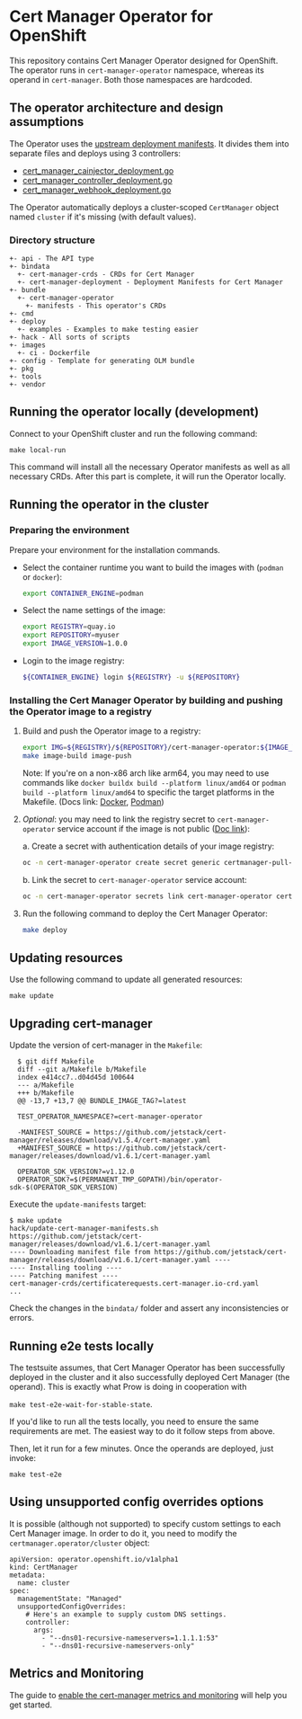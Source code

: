 # Cert Manager Operator for OpenShift

This repository contains Cert Manager Operator designed for OpenShift. The operator runs in `cert-manager-operator` namespace, whereas its operand in `cert-manager`. Both those namespaces are hardcoded.

## The operator architecture and design assumptions

The Operator uses the [upstream deployment manifests](https://github.com/jetstack/cert-manager/releases/download/v1.13.5/cert-manager.yaml). It divides them into separate files and deploys using 3 controllers:
- [cert_manager_cainjector_deployment.go](pkg/controller/deployment/cert_manager_cainjector_deployment.go)
- [cert_manager_controller_deployment.go](pkg/controller/deployment/cert_manager_controller_deployment.go)
- [cert_manager_webhook_deployment.go](pkg/controller/deployment/cert_manager_webhook_deployment.go)

The Operator automatically deploys a cluster-scoped `CertManager` object named `cluster` if it's missing (with default values).

### Directory structure

```
+- api - The API type
+- bindata
  +- cert-manager-crds - CRDs for Cert Manager
  +- cert-manager-deployment - Deployment Manifests for Cert Manager
+- bundle
  +- cert-manager-operator
    +- manifests - This operator's CRDs
+- cmd
+- deploy
  +- examples - Examples to make testing easier
+- hack - All sorts of scripts
+- images
  +- ci - Dockerfile
+- config - Template for generating OLM bundle
+- pkg
+- tools
+- vendor
```

## Running the operator locally (development)

Connect to your OpenShift cluster and run the following command:

    make local-run

This command will install all the necessary Operator manifests as well as all necessary CRDs. After this part is complete, it will run the Operator locally.

## Running the operator in the cluster

### Preparing the environment
Prepare your environment for the installation commands.

- Select the container runtime you want to build the images with (`podman` or `docker`):
    ```sh
    export CONTAINER_ENGINE=podman
    ```
- Select the name settings of the image:
    ```sh
    export REGISTRY=quay.io
    export REPOSITORY=myuser
    export IMAGE_VERSION=1.0.0
    ```
- Login to the image registry:
    ```sh
    ${CONTAINER_ENGINE} login ${REGISTRY} -u ${REPOSITORY}
    ```

### Installing the Cert Manager Operator by building and pushing the Operator image to a registry
1. Build and push the Operator image to a registry:
   ```sh
   export IMG=${REGISTRY}/${REPOSITORY}/cert-manager-operator:${IMAGE_VERSION}
   make image-build image-push
   ```

   Note: If you're on a non-x86 arch like arm64, you may need to use commands like `docker buildx build --platform linux/amd64` or `podman build --platform linux/amd64` to specific the target platforms in the Makefile. (Docs link: [Docker](https://docs.docker.com/engine/reference/commandline/buildx_build/#platform), [Podman](https://docs.podman.io/en/stable/markdown/podman-build.1.html#platform-os-arch-variant))

2. _Optional_: you may need to link the registry secret to `cert-manager-operator` service account if the image is not public ([Doc link](https://docs.openshift.com/container-platform/4.10/openshift_images/managing_images/using-image-pull-secrets.html#images-allow-pods-to-reference-images-from-secure-registries_using-image-pull-secrets)):

    a. Create a secret with authentication details of your image registry:
    ```sh
    oc -n cert-manager-operator create secret generic certmanager-pull-secret  --type=kubernetes.io/dockercfg  --from-file=.dockercfg=${XDG_RUNTIME_DIR}/containers/auth.json
    ```
    b. Link the secret to `cert-manager-operator` service account:
    ```sh
    oc -n cert-manager-operator secrets link cert-manager-operator certmanager-pull-secret --for=pull
    ````

3. Run the following command to deploy the Cert Manager Operator:
    ```sh
    make deploy
    ```

## Updating resources

Use the following command to update all generated resources:

    make update

## Upgrading cert-manager

Update the version of cert-manager in the `Makefile`:

```shell
  $ git diff Makefile
  diff --git a/Makefile b/Makefile
  index e414cc7..d04d45d 100644
  --- a/Makefile
  +++ b/Makefile
  @@ -13,7 +13,7 @@ BUNDLE_IMAGE_TAG?=latest
  
  TEST_OPERATOR_NAMESPACE?=cert-manager-operator
  
  -MANIFEST_SOURCE = https://github.com/jetstack/cert-manager/releases/download/v1.5.4/cert-manager.yaml
  +MANIFEST_SOURCE = https://github.com/jetstack/cert-manager/releases/download/v1.6.1/cert-manager.yaml
  
  OPERATOR_SDK_VERSION?=v1.12.0
  OPERATOR_SDK?=$(PERMANENT_TMP_GOPATH)/bin/operator-sdk-$(OPERATOR_SDK_VERSION)
```

Execute the `update-manifests` target:

```shell
$ make update
hack/update-cert-manager-manifests.sh https://github.com/jetstack/cert-manager/releases/download/v1.6.1/cert-manager.yaml
---- Downloading manifest file from https://github.com/jetstack/cert-manager/releases/download/v1.6.1/cert-manager.yaml ----
---- Installing tooling ----
---- Patching manifest ----
cert-manager-crds/certificaterequests.cert-manager.io-crd.yaml
...
```

Check the changes in the `bindata/` folder and assert any inconsistencies or errors.

## Running e2e tests locally

The testsuite assumes, that Cert Manager Operator has been successfully deployed 
in the cluster and it also successfully deployed Cert Manager (the operand). This
is exactly what Prow is doing in cooperation with 

`make test-e2e-wait-for-stable-state`.

If you'd like to run all the tests locally, you need to ensure the same requirements
are met. The easiest way to do it follow steps from above.

Then, let it run for a few minutes. Once the operands are deployed, just invoke:

    make test-e2e

## Using unsupported config overrides options

It is possible (although not supported) to specify custom settings to each Cert Manager image. In order to do it,
you need to modify the `certmanager.operator/cluster` object:

```asciidoc
apiVersion: operator.openshift.io/v1alpha1
kind: CertManager
metadata:
  name: cluster
spec:
  managementState: "Managed"
  unsupportedConfigOverrides:
    # Here's an example to supply custom DNS settings.
    controller:
      args:
        - "--dns01-recursive-nameservers=1.1.1.1:53"
        - "--dns01-recursive-nameservers-only"
```
## Metrics and Monitoring

The guide to [enable the cert-manager metrics and monitoring](https://github.com/openshift/cert-manager-operator/tree/master/docs/OPERAND_METRICS.md) will help you get started.
